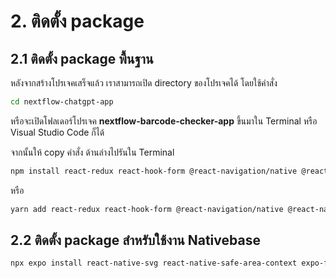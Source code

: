 
# 2. ติดตั้ง package 

## 2.1 ติดตั้ง package พื้นฐาน

หลังจากสร้างโปรเจคเสร็จแล้ว เราสามารถเปิด directory ของโปรเจคได้ โดยใช้คำสั่ง 

```bash
cd nextflow-chatgpt-app
```

หรือจะเปิดโฟลเดอร์โปรเจค **nextflow-barcode-checker-app** ขึ้นมาใน Terminal หรือ Visual Studio Code ก็ได้

จากนั้นให้ copy คำสั่ง ด้านล่างไปรันใน Terminal

```bash
npm install react-redux react-hook-form @react-navigation/native @react-navigation/native-stack native-base @reduxjs/toolkit axios
```

หรือ

```bash
yarn add react-redux react-hook-form @react-navigation/native @react-navigation/native-stack native-base @reduxjs/toolkit axios
```

## 2.2 ติดตั้ง package สำหรับใช้งาน Nativebase 

```bash
npx expo install react-native-svg react-native-safe-area-context expo-font react-native-screens
```



